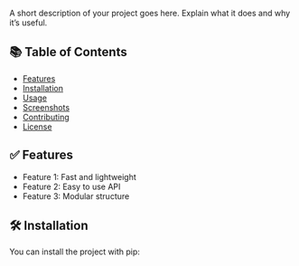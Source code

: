
A short description of your project goes here. Explain what it does and why it’s useful.

## 📚 Table of Contents

- [Features](#features)
- [Installation](#installation)
- [Usage](#usage)
- [Screenshots](#screenshots)
- [Contributing](#contributing)
- [License](#license)

## ✅ Features

- Feature 1: Fast and lightweight
- Feature 2: Easy to use API
- Feature 3: Modular structure

## 🛠️ Installation

You can install the project with pip:
